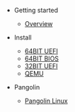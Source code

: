 - Getting started

  - [Overview](/)

- Install

  - [64BIT UEFI](articles/install/64bit.md)
  - [64BIT BIOS](/articles/install/64bit-Legacy.md)
  - [32BIT UEFI](/articles/install/32bit.md)
  - [QEMU](/articles/install/QEMU.md)

- Pangolin

  - [Pangolin Linux](/articles/pangolin/Pangolin-Linux.md)
